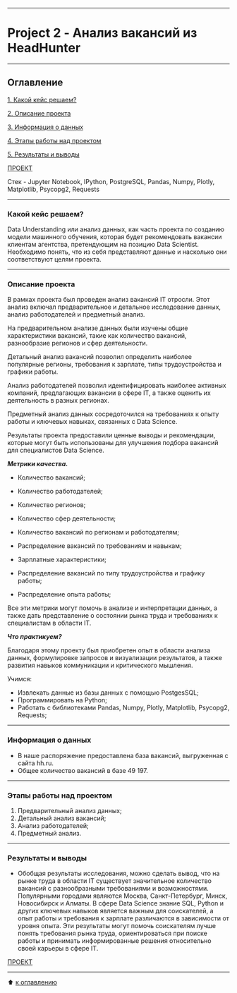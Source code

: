 
---

# Project 2 - Анализ вакансий из HeadHunter

---

## Оглавление
  [1. Какой кейс решаем?](https://github.com/211604270720/Project_Skillfactory/tree/master/project_2#Какой-кейс-решаем)
  
  [2. Описание проекта](https://github.com/211604270720/Project_Skillfactory/tree/master/project_2#Описание-проекта)

  [3. Информация о данных](https://github.com/211604270720/Project_Skillfactory/tree/master/project_2#Информация-о-данных)

  [4. Этапы работы над проектом](https://github.com/211604270720/Project_Skillfactory/tree/master/project_2#Этапы-работы-над-проектом)

  [5. Результаты и выводы](https://github.com/211604270720/Project_Skillfactory/tree/master/project_2#Результаты-и-выводы)

  [ПРОЕКТ](https://github.com/211604270720/Project_Skillfactory/blob/master/project_2/Project-2.ipynb)

  Стек - Jupyter Notebook, IPython, PostgreSQL, Pandas, Numpy, Plotly, Matplotlib, Psycopg2, Requests
  
---

### Какой кейс решаем?

Data Understanding или анализ данных, как часть проекта по созданию модели машинного обучения, которая будет рекомендовать вакансии клиентам агентства, претендующим на позицию Data Scientist. Необходимо понять, что из себя представляют данные и насколько они соответствуют целям проекта.

---

### Описание проекта

В рамках проекта был проведен анализ вакансий IT отросли. Этот анализ включал предварительное и детальное исследование данных, анализ работодателей и предметный анализ.

На предварительном анализе данных были изучены общие характеристики вакансий, такие как количество вакансий, разнообразие регионов и сфер деятельности.

Детальный анализ вакансий позволил определить наиболее популярные регионы, требования к зарплате, типы трудоустройства и графики работы.

Анализ работодателей позволил идентифицировать наиболее активных компаний, предлагающих вакансии в сфере IT, а также оценить их деятельность в разных регионах.

Предметный анализ данных сосредоточился на требованиях к опыту работы и ключевых навыках, связанных с Data Science.

Результаты проекта предоставили ценные выводы и рекомендации, которые могут быть использованы для улучшения подбора вакансий для специалистов Data Science.

  ***Метрики качества.***

  - Количество вакансий;

  - Количество работодателей;

  - Количество регионов;

  - Количество сфер деятельности;

  - Количество вакансий по регионам и работодателям;

  - Распределение вакансий по требованиям и навыкам;

  - Зарплатные характеристики;

  - Распределение вакансий по типу трудоустройства и графику работы;

  - Распределение опыта работы;

  Все эти метрики могут помочь в анализе и интерпретации данных, а также дать представление о состоянии рынка труда и требованиях к специалистам в области IT.

***Что практикуем?***

  Благодаря этому проекту был приобретен опыт в области анализа данных, формулировке запросов и визуализации результатов, а также развития навыков коммуникации и критического мышления.

Учимся:

  - Извлекать данные из базы данных с помощью PostgesSQL;
  - Программировать на Python;
  - Работать с библиотеками Pandas, Numpy, Plotly, Matplotlib, Psycopg2, Requests;
      
---

### Информация о данных

* В наше распоряжение предоставлена база вакансий, выгруженная с сайта hh.ru.
* Общее количество вакансий в базе 49 197.

---

### Этапы работы над проектом

  1. Предварительный анализ данных;
  2. Детальный анализ вакансий;
  3. Анализ работодателей;
  4. Предметный анализ.

---

### Результаты и выводы

- Обобщая результаты исследования, можно сделать вывод, что на рынке труда в области IT существует значительное количество вакансий с разнообразными требованиями и возможностями. Популярными городами являются Москва, Санкт-Петербург, Минск, Новосибирск и Алматы. В сфере Data Science знание SQL, Python и других ключевых навыков является важным для соискателей, а опыт работы и требования к зарплате различаются в зависимости от уровня опыта. Эти результаты могут помочь соискателям лучше понять требования рынка труда, ориентироваться при поиске работы и принимать информированные решения относительно своей карьеры в сфере IT.

[ПРОЕКТ](https://github.com/211604270720/Project_Skillfactory/blob/master/project_2/Project-2.ipynb)

---

:arrow_up: [к оглавлению](https://github.com/211604270720/Project_Skillfactory/tree/master/project_2#Оглавление)
